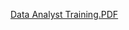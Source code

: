 [Data Analyst Training.PDF](https://github.com/user-attachments/files/16270668/Data.Analyst.Training.PDF)
